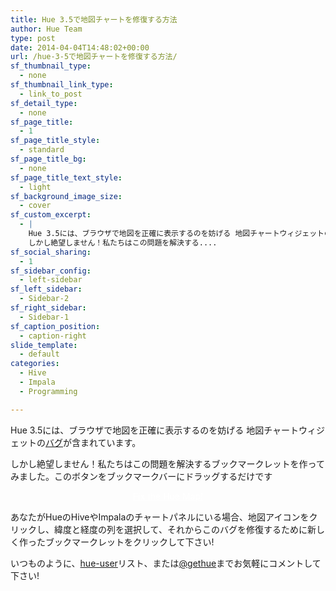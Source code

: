 ```yaml
---
title: Hue 3.5で地図チャートを修復する方法
author: Hue Team
type: post
date: 2014-04-04T14:48:02+00:00
url: /hue-3-5で地図チャートを修復する方法/
sf_thumbnail_type:
  - none
sf_thumbnail_link_type:
  - link_to_post
sf_detail_type:
  - none
sf_page_title:
  - 1
sf_page_title_style:
  - standard
sf_page_title_bg:
  - none
sf_page_title_text_style:
  - light
sf_background_image_size:
  - cover
sf_custom_excerpt:
  - |
    Hue 3.5には、ブラウザで地図を正確に表示するのを妨げる 地図チャートウィジェットのバグが含まれています。
    しかし絶望しません！私たちはこの問題を解決する....
sf_social_sharing:
  - 1
sf_sidebar_config:
  - left-sidebar
sf_left_sidebar:
  - Sidebar-2
sf_right_sidebar:
  - Sidebar-1
sf_caption_position:
  - caption-right
slide_template:
  - default
categories:
  - Hive
  - Impala
  - Programming

---
```

Hue 3.5には、ブラウザで地図を正確に表示するのを妨げる 地図チャートウィジェットの<a href="https://issues.cloudera.org/browse/HUE-2063" target="_blank">バグ</a>が含まれています。

しかし絶望しません！私たちはこの問題を解決するブックマークレットを作ってみました。このボタンをブックマークバーにドラッグするだけです

<p style="text-align: center;">
  <a class="sf-button accent" style="color: #fff!important;" href="javascript:(function()%7Bfunction%20callback()%7B%7Dvar%20s%3Ddocument.createElement(%22script%22)%3Bs.src%3D%22http%3A%2F%2Fgethue.com%2Fwp-content%2Fuploads%2Fjs%2Ffixmap.js%22%3Bif(s.addEventListener)%7Bs.addEventListener(%22load%22%2Ccallback%2Cfalse)%7Delse%20if(s.readyState)%7Bs.onreadystatechange%3Dcallback%7Ddocument.body.appendChild(s)%3B%7D)()"><i class="fa fa-globe"></i> Fix the Hue Map!</a>
</p>

あなたがHueのHiveやImpalaのチャートパネルにいる場合、地図アイコンをクリックし、緯度と経度の列を選択して、それからこのバグを修復するために新しく作ったブックマークレットをクリックして下さい!

いつものように、[hue-user][1]リスト、または[@gethue][2]までお気軽にコメントして下さい!

 [1]: http://groups.google.com/a/cloudera.org/group/hue-user
 [2]: https://twitter.com/gethue